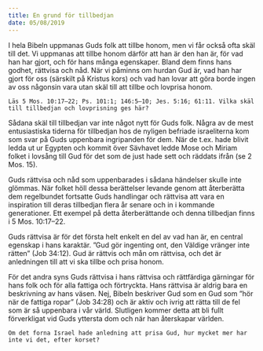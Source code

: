 ```yaml
---
title: En grund för tillbedjan
date: 05/08/2019
---
```


I hela Bibeln uppmanas Guds folk att tillbe honom, men vi får också ofta skäl till det. Vi uppmanas att tillbe honom därför att han är den han är, för vad han har gjort, och för hans många egenskaper. Bland dem finns hans godhet, rättvisa och nåd. När vi påminns om hurdan Gud är, vad han har gjort för oss (särskilt på Kristus kors) och vad han lovar att göra borde ingen av oss någonsin vara utan skäl till att tillbe och lovprisa honom.

`Läs 5 Mos. 10:17–22; Ps. 101:1; 146:5–10; Jes. 5:16; 61:11. Vilka skäl till tillbedjan och lovprisning ges här?`

Sådana skäl till tillbedjan var inte något nytt för Guds folk. Några av de mest entusiastiska tiderna för tillbedjan hos de nyligen befriade israeliterna kom som svar på Guds uppenbara ingripanden för dem. När de t.ex. hade blivit ledda ut ur Egypten och kommit över Sävhavet ledde Mose och Miriam folket i lovsång till Gud för det som de just hade sett och räddats ifrån (se 2 Mos. 15).

Guds rättvisa och nåd som uppenbarades i sådana händelser skulle inte glömmas. När folket höll dessa berättelser levande genom att återberätta dem regelbundet fortsatte Guds handlingar och rättvisa att vara en inspiration till deras tillbedjan flera år senare och in i kommande generationer. Ett exempel på detta återberättande och denna tillbedjan finns i 5 Mos. 10:17–22.

Guds rättvisa är för det första helt enkelt en del av vad han är, en central egenskap i hans karaktär. ”Gud gör ingenting ont, den Väldige vränger inte rätten” (Job 34:12). Gud är rättvis och mån om rättvisa, och det är anledningen till att vi ska tillbe och prisa honom.

För det andra syns Guds rättvisa i hans rättvisa och rättfärdiga gärningar för hans folk och för alla fattiga och förtryckta. Hans rättvisa är aldrig bara en beskrivning av hans väsen. Nej, Bibeln beskriver Gud som en Gud som ”hör när de fattiga ropar” (Job 34:28) och är aktiv och ivrig att rätta till de fel som är så uppenbara i vår värld. Slutligen kommer detta att bli fullt förverkligat vid Guds yttersta dom och när han återskapar världen.

`Om det forna Israel hade anledning att prisa Gud, hur mycket mer har inte vi det, efter korset?`